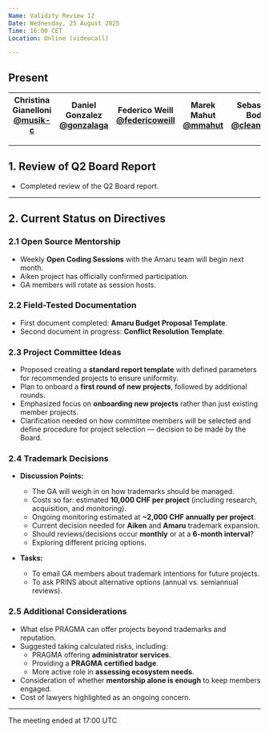 ```yaml
---
Name: Validity Review 12
Date: Wednesday, 25 August 2025
Time: 16:00 CET
Location: Online (videocall) 

---
```


## Present
| Christina Gianelloni <br/> [@musik-c][] | Daniel Gonzalez <br/> [@gonzalaga][] | Federico Weill <br/> [@federicoweill][] | Marek Mahut <br/> [@mmahut][] | Sebastien Bode <br/> [@cleanerm5][] | Pi Lanningham <br/> [@quantumplation][] | Santiago Carmuega <br/> [@scarmuega][] | Sebastian Guillemot <br/> [@sebastiangllmt][] | Beatrice Anihiri <br/> [@opacular][] |
|-----------------------------------------|---------------------------------------|-----------------------------------------|--------------------------------|-------------------------------------|-----------------------------------------|-----------------------------------------|---------------------------------------------|--------------------------------------|

[@musik-c]: https://github.com/musik-c  
[@federicoweill]: https://github.com/federicoweill  
[@gonzalaga]: https://github.com/gonzalaga  
[@cleanerm5]: https://github.com/cleanerm5  
[@quantumplation]: https://github.com/quantumplation  
[@scarmuega]: https://github.com/scarmuega  
[@sebastiangllmt]: https://github.com/sebastiangllmt  
[@mmahut]: https://github.com/mmahut  
[@opacular]: https://github.com/opacular  



---


## 1. Review of Q2 Board Report
- Completed review of the Q2 Board report.

---

## 2. Current Status on Directives

### 2.1 Open Source Mentorship
- Weekly **Open Coding Sessions** with the Amaru team will begin next month.  
- Aiken project has officially confirmed participation.  
- GA members will rotate as session hosts.  

### 2.2 Field-Tested Documentation
- First document completed: **Amaru Budget Proposal Template**.  
- Second document in progress: **Conflict Resolution Template**.  

### 2.3 Project Committee Ideas
- Proposed creating a **standard report template** with defined parameters for recommended projects to ensure uniformity.  
- Plan to onboard a **first round of new projects**, followed by additional rounds.  
- Emphasized focus on **onboarding new projects** rather than just existing member projects.  
- Clarification needed on how committee members will be selected and define procedure for project selection — decision to be made by the Board.

### 2.4 Trademark Decisions
- **Discussion Points:**
  - The GA will weigh in on how trademarks should be managed.  
  - Costs so far: estimated **10,000 CHF per project** (including research, acquisition, and monitoring).  
  - Ongoing monitoring estimated at **~2,000 CHF annually per project**.    
  - Current decision needed for **Aiken** and **Amaru** trademark expansion.  
  - Should reviews/decisions occur **monthly** or at a **6-month interval**?  
  - Exploring different pricing options.  

- **Tasks:**
  - To email GA members about trademark intentions for future projects.  
  - To ask PRINS about alternative options (annual vs. semiannual reviews).  

### 2.5 Additional Considerations
- What else PRAGMA can offer projects beyond trademarks and reputation.  
- Suggested taking calculated risks, including:  
  - PRAGMA offering **administrator services**.  
  - Providing a **PRAGMA certified badge**.  
  - More active role in **assessing ecosystem needs**.  
- Consideration of whether **mentorship alone is enough** to keep members engaged.  
- Cost of lawyers highlighted as an ongoing concern.  

---

The meeting ended at 17:00 UTC
